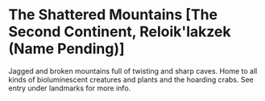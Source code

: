 # The Shattered Mountains [The Second Continent, Reloik'lakzek (Name Pending)]

Jagged and broken mountains full of twisting and sharp caves. Home to all kinds of bioluminescent creatures and plants and the hoarding crabs. See entry under landmarks for more info.
